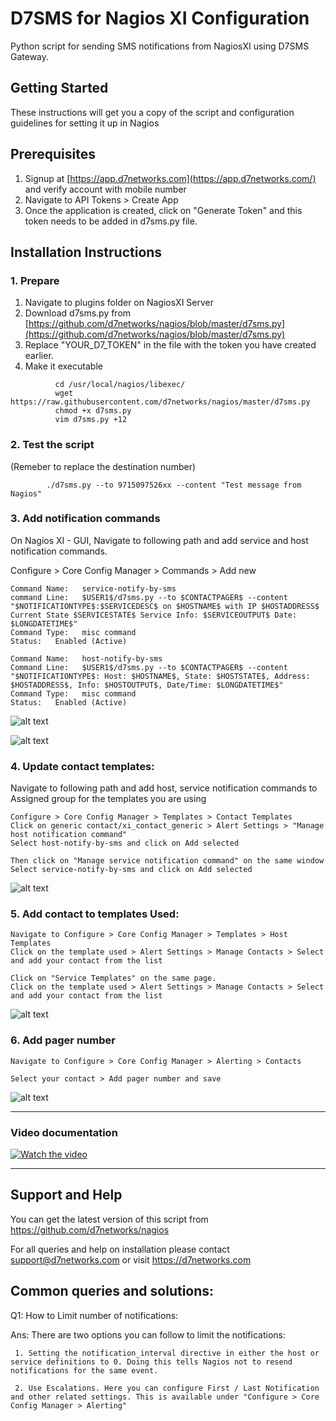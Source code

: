 # D7SMS for Nagios XI Configuration

Python script for sending SMS notifications from NagiosXI using D7SMS Gateway.

## Getting Started
These instructions will get you a copy of the script and configuration guidelines for setting it up in Nagios

## Prerequisites

1. Signup at [https://app.d7networks.com](https://app.d7networks.com/) and  verify account with mobile number
2. Navigate to API Tokens > Create App
3. Once the application is created, click on "Generate Token" and this token needs to be added in d7sms.py file. 

## Installation Instructions
### 1. Prepare 
1. Navigate to plugins folder on NagiosXI Server
2. Download d7sms.py from [https://github.com/d7networks/nagios/blob/master/d7sms.py](https://github.com/d7networks/nagios/blob/master/d7sms.py)
3. Replace "YOUR_D7_TOKEN" in the file with the token you have created earlier. 
4. Make it executable
```
          cd /usr/local/nagios/libexec/
          wget https://raw.githubusercontent.com/d7networks/nagios/master/d7sms.py
          chmod +x d7sms.py
          vim d7sms.py +12
```

### 2. Test the script
(Remeber to replace the destination number)

```
        ./d7sms.py --to 9715097526xx --content "Test message from Nagios"
```

### 3. Add notification commands

On Nagios XI  - GUI, Navigate to following path and add service and host notification commands.   

Configure > Core Config Manager > Commands > Add new
```
Command Name:   service-notify-by-sms
command Line:   $USER1$/d7sms.py --to $CONTACTPAGER$ --content "$NOTIFICATIONTYPE$:$SERVICEDESC$ on $HOSTNAME$ with IP $HOSTADDRESS$ Current State $SERVICESTATE$ Service Info: $SERVICEOUTPUT$ Date: $LONGDATETIME$"
Command Type:   misc command
Status:   Enabled (Active)

Command Name:   host-notify-by-sms
Command Line:   $USER1$/d7sms.py --to $CONTACTPAGER$ --content "$NOTIFICATIONTYPE$: Host: $HOSTNAME$, State: $HOSTSTATE$, Address: $HOSTADDRESS$, Info: $HOSTOUTPUT$, Date/Time: $LONGDATETIME$"
Command Type:   misc command
Status:   Enabled (Active)
```
![alt text](https://d7networks.com/images/nagios/NagiosXI-1-1.png)

![alt text](https://d7networks.com/images/nagios/NagiosXI-1-2.png)


### 4. Update contact templates: 

Navigate to following path and add host, service notification commands to Assigned group for the templates you are using

```
Configure > Core Config Manager > Templates > Contact Templates
Click on generic contact/xi_contact_generic > Alert Settings > "Manage host notification command" 
Select host-notify-by-sms and click on Add selected
 
Then click on "Manage service notification command" on the same window
Select service-notify-by-sms and click on Add selected
```
![alt text](https://d7networks.com/images/nagios/NagiosXI-2.png)


### 5. Add contact to templates Used: 

```
Navigate to Configure > Core Config Manager > Templates > Host Templates
Click on the template used > Alert Settings > Manage Contacts > Select and add your contact from the list

Click on "Service Templates" on the same page. 
Click on the template used > Alert Settings > Manage Contacts > Select and add your contact from the list
```
![alt text](https://d7networks.com/images/nagios/NagiosXI-3.png)


### 6. Add pager number
```
Navigate to Configure > Core Config Manager > Alerting > Contacts

Select your contact > Add pager number and save
```
![alt text](https://d7networks.com/images/nagios/NagiosXI-4.png)

-----------------
### Video documentation

[![Watch the video](https://d7networks.com/images/zabbix/Zabbix-Video.png)](https://youtu.be/Oa0LRMqsZ3Y)

-----------------

## Support and Help

You can get the latest version of this script from https://github.com/d7networks/nagios 

For all queries and help on installation please contact support@d7networks.com or visit https://d7networks.com

## Common queries and solutions: 
Q1: How to Limit number of notifications: 

Ans: There are two options you can follow to limit the notifications: 
     
     1. Setting the notification_interval directive in either the host or service definitions to 0. Doing this tells Nagios not to resend notifications for the same event. 
     
     2. Use Escalations. Here you can configure First / Last Notification and other related settings. This is available under "Configure > Core Config Manager > Alerting"
